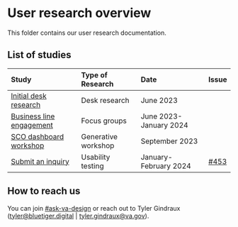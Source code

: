 # User research overview

This folder contains our user research documentation.

## List of studies

|Study|Type of Research|Date|Issue|
|:--|:--|:--|:--|
|[Initial desk research](https://github.com/department-of-veterans-affairs/va.gov-team/blob/master/products/ask-va/design/User%20research/Notes/Initial%20desk%20research.md)|Desk research|June 2023||
|[Business line engagement](https://github.com/department-of-veterans-affairs/va.gov-team/tree/master/products/ask-va/research/Business%20line%20engagement)|Focus groups|June 2023-January 2024||
|[SCO dashboard workshop](https://github.com/department-of-veterans-affairs/va.gov-team/tree/master/products/ask-va/research/SCO%20dashboard%20workshop)|Generative workshop|September 2023||
|[Submit an inquiry](https://github.com/department-of-veterans-affairs/va.gov-team/tree/master/products/ask-va/research/Submit%20an%20inquiry/Round%201)|Usability testing|January-February 2024|[#453](https://github.com/department-of-veterans-affairs/va.gov-research-repository/issues/453)|

## How to reach us

You can join [#ask-va-design](https://dsva.slack.com/archives/C06QUGXJD8R) or reach out to Tyler Gindraux (tyler@bluetiger.digital | tyler.gindraux@va.gov).
